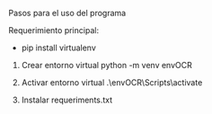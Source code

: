 Pasos para el uso del programa

Requerimiento principal:
* pip install virtualenv

1. Crear entorno virtual
   python -m venv envOCR

2. Activar entorno virtual
   .\envOCR\Scripts\activate

3. Instalar requeriments.txt